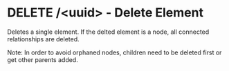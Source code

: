 # DELETE /&lt;uuid&gt; - Delete Element

Deletes a single element. If the delted element is a node, all connected relationships are deleted.

Note: In order to avoid orphaned nodes, children need to be deleted first or get other parents added.
